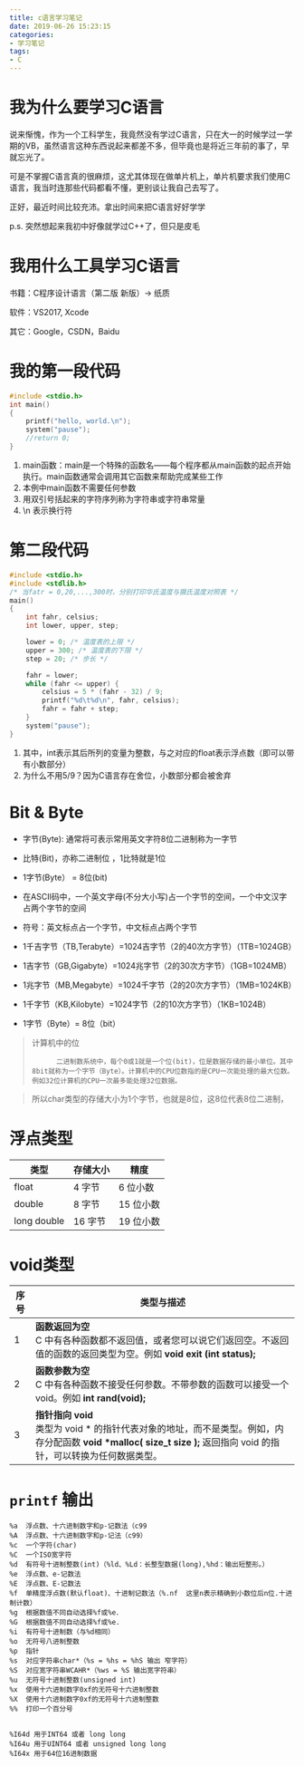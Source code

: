 ```yaml
---
title: c语言学习笔记
date: 2019-06-26 15:23:15
categories: 
- 学习笔记
tags: 
- C
---
```


# 我为什么要学习C语言

说来惭愧，作为一个工科学生，我竟然没有学过C语言，只在大一的时候学过一学期的VB，虽然语言这种东西说起来都差不多，但毕竟也是将近三年前的事了，早就忘光了。

可是不掌握C语言真的很麻烦，这尤其体现在做单片机上，单片机要求我们使用C语言，我当时连那些代码都看不懂，更别谈让我自己去写了。

正好，最近时间比较充沛。拿出时间来把C语言好好学学

p.s. 突然想起来我初中好像就学过C++了，但只是皮毛

# 我用什么工具学习C语言

书籍：C程序设计语言（第二版 新版）→ 纸质

软件：VS2017, Xcode

其它：Google，CSDN，Baidu

# 我的第一段代码

``` c
#include <stdio.h>
int main()
{
	printf("hello, world.\n");
	system("pause");
	//return 0;
}
```

1. main函数：main是一个特殊的函数名——每个程序都从main函数的起点开始执行。main函数通常会调用其它函数来帮助完成某些工作
2. 本例中main函数不需要任何参数
3. 用双引号括起来的字符序列称为字符串或字符串常量
4. \n 表示换行符

# 第二段代码

```c
#include <stdio.h>
#include <stdlib.h>
/* 当fatr = 0,20,...,300时，分别打印华氏温度与摄氏温度对照表 */
main()
{
	int fahr, celsius;
	int lower, upper, step;

	lower = 0; /* 温度表的上限 */
	upper = 300; /* 温度表的下限 */
	step = 20; /* 步长 */

	fahr = lower;
	while (fahr <= upper) {
		celsius = 5 * (fahr - 32) / 9;
		printf("%d\t%d\n", fahr, celsius);
		fahr = fahr + step;
	}
	system("pause");
}
```

1. 其中，int表示其后所列的变量为整数，与之对应的float表示浮点数（即可以带有小数部分）
2. 为什么不用5/9？因为C语言存在舍位，小数部分都会被舍弃

# Bit & Byte

* 字节(Byte): 通常将可表示常用英文字符8位二进制称为一字节

* 比特(Bit)，亦称二进制位 ，1比特就是1位

* 1字节(Byte） = 8位(bit) 

* 在ASCII码中，一个英文字母(不分大小写)占一个字节的空间，一个中文汉字占两个字节的空间

* 符号：英文标点占一个字节，中文标点占两个字节

  

* 1千吉字节（TB,Terabyte）=1024吉字节（2的40次方字节）（1TB=1024GB）

* 1吉字节（GB,Gigabyte）=1024兆字节（2的30次方字节）（1GB=1024MB）

* 1兆字节（MB,Megabyte）=1024千字节（2的20次方字节）（1MB=1024KB）

* 1千字节（KB,Kilobyte）=1024字节（2的10次方字节）（1KB=1024B）

* 1字节（Byte）= 8位（bit）

>   计算机中的位
>
>   		二进制数系统中，每个0或1就是一个位(bit)，位是数据存储的最小单位。其中8bit就称为一个字节（Byte）。计算机中的CPU位数指的是CPU一次能处理的最大位数。例如32位计算机的CPU一次最多能处理32位数据。  

>所以char类型的存储大小为1个字节，也就是8位，这8位代表8位二进制，

# 浮点类型

| 类型        | 存储大小 | 精度      |
| ----------- | -------- | --------- |
| float       | 4 字节   | 6 位小数  |
| double      | 8 字节   | 15 位小数 |
| long double | 16 字节  | 19 位小数 |

# void类型

| 序号 | 类型与描述                                                   |
| ---- | ------------------------------------------------------------ |
| 1    | **函数返回为空**<br>C 中有各种函数都不返回值，或者您可以说它们返回空。不返回值的函数的返回类型为空。例如 **void exit (int status);** |
| 2    | **函数参数为空**<br>C 中有各种函数不接受任何参数。不带参数的函数可以接受一个 void。例如 **int rand(void);** |
| 3    | **指针指向 void**<br>类型为 void * 的指针代表对象的地址，而不是类型。例如，内存分配函数 **void \*malloc( size_t size );** 返回指向 void 的指针，可以转换为任何数据类型。 |

# `printf` 输出

```
%a  浮点数、十六进制数字和p-记数法（c99
%A  浮点数、十六进制数字和p-记法（c99）
%c  一个字符(char)
%C  一个ISO宽字符
%d  有符号十进制整数(int)（%ld、%Ld：长整型数据(long),%hd：输出短整形。）　
%e  浮点数、e-记数法
%E  浮点数、E-记数法
%f  单精度浮点数(默认float)、十进制记数法（%.nf  这里n表示精确到小数位后n位.十进制计数）
%g  根据数值不同自动选择%f或%e．
%G  根据数值不同自动选择%f或%e.
%i  有符号十进制数（与%d相同）
%o  无符号八进制整数
%p  指针
%s  对应字符串char*（%s = %hs = %hS 输出 窄字符）
%S  对应宽字符串WCAHR*（%ws = %S 输出宽字符串）
%u  无符号十进制整数(unsigned int)
%x  使用十六进制数字0xf的无符号十六进制整数　
%X  使用十六进制数字0xf的无符号十六进制整数
%%  打印一个百分号
 
 
%I64d 用于INT64 或者 long long
%I64u 用于UINT64 或者 unsigned long long
%I64x 用于64位16进制数据
 
​　